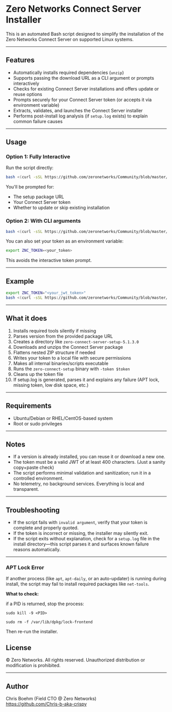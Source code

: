 # Zero Networks Connect Server Installer

This is an automated Bash script designed to simplify the installation of the Zero Networks Connect Server on supported Linux systems.

---

## Features

- Automatically installs required dependencies (`unzip`)
- Supports passing the download URL as a CLI argument or prompts interactively
- Checks for existing Connect Server installations and offers update or reuse options
- Prompts securely for your Connect Server token (or accepts it via environment variable)
- Extracts, validates, and launches the Connect Server installer
- Performs post-install log analysis (if `setup.log` exists) to explain common failure causes

---

## Usage

### Option 1: Fully Interactive

Run the script directly:

```bash
bash <(curl -sSL https://github.com/zeronetworks/Community/blob/master/Connect/Connect-Installer/installer.sh)
```

You'll be prompted for:

- The setup package URL
- Your Connect Server token
- Whether to update or skip existing installation

### Option 2: With CLI arguments

```bash
bash <(curl -sSL https://github.com/zeronetworks/Community/blob/master/Connect/Connect-Installer/installer.sh) --url <PACKAGE_URL>
```

You can also set your token as an environment variable:

```bash
export ZNC_TOKEN=<your_token>
```

This avoids the interactive token prompt.

---

## Example

```bash
export ZNC_TOKEN="<your_jwt_token>"
bash <(curl -sSL https://github.com/zeronetworks/Community/blob/master/Connect/Connect-Installer/installer.sh) --url "https://download.link/path/to/zero-connect-server-setup-<version>.zip"
```

---

## What it does

1. Installs required tools silently if missing
2. Parses version from the provided package URL
3. Creates a directory like `zero-connect-server-setup-5.1.3.0`
4. Downloads and unzips the Connect Server package
5. Flattens nested ZIP structure if needed
6. Writes your token to a local file with secure permissions
7. Makes all internal binaries/scripts executable
8. Runs the `zero-connect-setup` binary with `-token $token`
9. Cleans up the token file
10. If setup.log is generated, parses it and explains any failure (APT lock, missing token, low disk space, etc.)

---

## Requirements

- Ubuntu/Debian or RHEL/CentOS-based system
- Root or sudo privileges

---

## Notes

- If a version is already installed, you can reuse it or download a new one.
- The token must be a valid JWT of at least 400 characters. (Just a sanity copy+paste check)
- The script performs minimal validation and sanitization; run it in a controlled environment.
- No telemetry, no background services. Everything is local and transparent.

---

## Troubleshooting

- If the script fails with `invalid argument`, verify that your token is complete and properly quoted.
- If the token is incorrect or missing, the installer may silently exit.
- If the script exits without explanation, check for a `setup.log` file in the install directory—this script parses it and surfaces known failure reasons automatically.

---

### APT Lock Error

If another process (like `apt`, `apt-daily`, or an auto-updater) is running during install, the script may fail to install required packages like `net-tools`.

**What to check:**

if a PID is returned, stop the process:

`sudo kill -9 <PID>`

`sudo rm -f /var/lib/dpkg/lock-frontend`

Then re-run the installer.

## License

© Zero Networks. All rights reserved. Unauthorized distribution or modification is prohibited.

---

## Author

Chris Boehm (Field CTO @ Zero Networks)  
https://github.com/Chris-b-aka-crispy

